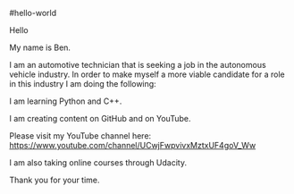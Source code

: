 #hello-world

Hello

My name is Ben.

I am an automotive technician that is seeking a job in the autonomous vehicle industry.
In order to make myself a more viable candidate for a role in this industry I am doing the following:

I am learning Python and C++.

I am creating content on GitHub and on YouTube.

Please visit my YouTube channel here: https://www.youtube.com/channel/UCwjFwpvivxMztxUF4goV_Ww

I am also taking online courses through Udacity.

Thank you for your time.
